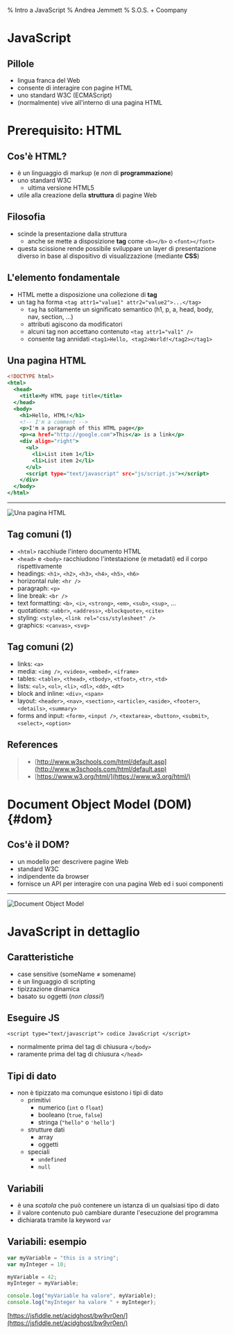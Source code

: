 % Intro a JavaScript
% Andrea Jemmett
% S.O.S. + Coompany

# JavaScript

## Pillole

- lingua franca del Web
- consente di interagire con pagine HTML
- uno standard W3C (ECMAScript)
- (normalmente) vive all'interno di una pagina HTML


# Prerequisito: HTML

## Cos'è HTML?

- è un linguaggio di markup (e *non* di **programmazione**)
- uno standard W3C
    + ultima versione HTML5
- utile alla creazione della **struttura** di pagine Web

## Filosofia

- scinde la presentazione dalla struttura
    + anche se mette a disposizione **tag** come `<b></b>` o `<font></font>`
- questa scissione rende possibile sviluppare un layer di presentazione diverso
  in base al dispositivo di visualizzazione (mediante **CSS**)

## L'elemento fondamentale

- HTML mette a disposizione una collezione di **tag**
- un tag ha forma `<tag attr1="value1" attr2="value2">...</tag>`
    + `tag` ha solitamente un significato semantico (h1, p, a, head, body, nav, section, ...)
    + attributi agiscono da modificatori
    + alcuni tag non accettano contenuto `<tag attr1="val1" />`
    + consente tag annidati `<tag1>Hello, <tag2>World!</tag2></tag1>`

## Una pagina HTML

~~~~~{.html .numberLines}
<!DOCTYPE html>
<html>
  <head>
    <title>My HTML page title</title>
  </head>
  <body>
    <h1>Hello, HTML!</h1>
    <!-- I'm a comment -->
    <p>I'm a paragraph of this HTML page</p>
    <p><a href="http://google.com">This</a> is a link</p>
    <div align="right">
      <ul>
        <li>List item 1</li>
        <li>List item 2</li>
      </ul>
      <script type="text/javascript" src="js/script.js"></script>
    </div>
  </body>
</html>
~~~~~~~~~~~~~~~~~~~~~~~~~~~~~~~

------------------

![Una pagina HTML](./img/ex1.png)

## Tag comuni (1)

- `<html>` racchiude l'intero documento HTML
- `<head>` e `<body>` racchiudono l'intestazione (e metadati) ed il corpo rispettivamente
- headings: `<h1>`, `<h2>`, `<h3>`, `<h4>`, `<h5>`, `<h6>`
- horizontal rule: `<hr />`
- paragraph: `<p>`
- line break: `<br />`
- text formatting: `<b>`, `<i>`, `<strong>`, `<em>`, `<sub>`, `<sup>`, ...
- quotations: `<abbr>`, `<address>`, `<blockquote>`, `<cite>`
- styling: `<style>`, `<link rel="css/stylesheet" />`
- graphics: `<canvas>`, `<svg>`

## Tag comuni (2)

- links: `<a>`
- media: `<img />`, `<video>`, `<embed>`, `<iframe>`
- tables: `<table>`, `<thead>`, `<tbody>`, `<tfoot>`, `<tr>`, `<td>`
- lists: `<ul>`, `<ol>`, `<li>`, `<dl>`, `<dd>`, `<dt>`
- block and inline: `<div>`, `<span>`
- layout: `<header>`, `<nav>`, `<section>`, `<article>`, `<aside>`, `<footer>`,
  `<details>`, `<summary>`
- forms and input: `<form>`, `<input />`, `<textarea>`, `<button>`, `<submit>`,
  `<select>`, `<option>`

## References

> - [http://www.w3schools.com/html/default.asp](http://www.w3schools.com/html/default.asp)
> - [https://www.w3.org/html/](https://www.w3.org/html/)


# Document Object Model (DOM)   {#dom}

## Cos'è il DOM?

- un modello per descrivere pagine Web
- standard W3C
- indipendente da browser
- fornisce un API per interagire con una pagina Web ed i suoi componenti

------------------

![Document Object Model](./img/DOM.png)


# JavaScript in dettaglio

## Caratteristiche

- case sensitive (someName <span>&ne;</span> somename)
- è un linguaggio di scripting
- tipizzazione dinamica
- basato su oggetti (*non classi!*)

## Eseguire JS

`<script type="text/javascript"> codice JavaScript </script>`

- normalmente prima del tag di chiusura `</body>`
- raramente prima del tag di chiusura `</head>`

## Tipi di dato

- non è tipizzato ma comunque esistono i tipi di dato
    * primitivi
        + numerico (`int` o `float`)
        + booleano (`true`, `false`)
        + stringa (`"hello"` o `'hello'`)
    * strutture dati
        + array
        + oggetti
    * speciali
        + `undefined`
        + `null`

## Variabili

- è una *scatola* che può contenere un istanza di un qualsiasi tipo di dato
- il valore contenuto può cambiare durante l'esecuzione del programma
- dichiarata tramite la keyword `var`

## Variabili: esempio

~~~~~~{.js .numberLines}
var myVariable = "this is a string";
var myInteger = 10;

myVariable = 42;
myInteger = myVariable;

console.log("myVariable ha valore", myVariable);
console.log("myInteger ha valore " + myInteger);
~~~~~~~~~~~~~~~~~~~~~~~~~~~
[https://jsfiddle.net/acidghost/bw9vr0en/](https://jsfiddle.net/acidghost/bw9vr0en/)
